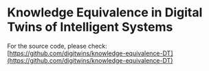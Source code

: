 # Knowledge Equivalence in Digital Twins of Intelligent Systems
For the source code, please check: [https://github.com/digitwins/knowledge-equivalence-DT](https://github.com/digitwins/knowledge-equivalence-DT)
